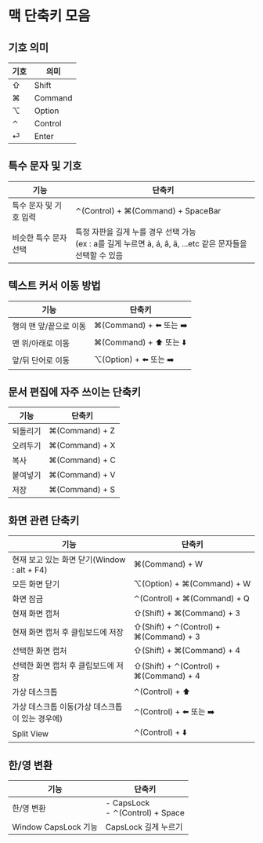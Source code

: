 # 맥 단축키 모음

## 기호 의미
|기호| 의미     |
|---|--------|
| ⇧ |  Shift |
| ⌘ |Command|
| ⌥ | Option |
| ⌃ | Control|
| ⏎ |Enter|

## 특수 문자 및 기호
| 기능            | 단축키                                                                           |
|---------------|-------------------------------------------------------------------------------|
| 특수 문자 및 기호 입력 | ⌃(Control) + ⌘(Command) + SpaceBar                                            |
 | 비슷한 특수 문자 선택  | 특정 자판을 길게 누를 경우 선택 가능 <br>(ex : a를 길게 누르면 à, á, â, ä, ...etc 같은 문자들을 선택할 수 있음 |

## 텍스트 커서 이동 방법
| 기능            | 단축키                    |
|---------------|------------------------|
| 행의 맨 앞/끝으로 이동 | ⌘(Command) + ⬅️ 또는  ➡️ |
| 맨 위/아래로 이동  | ⌘(Command) + ⬆️ 또는 ⬇️  |
|앞/뒤 단어로 이동| ⌥(Option) + ⬅️ 또는 ➡️   |

## 문서 편집에 자주 쓰이는 단축키
| 기능   | 단축키            |
|------|----------------|
| 되돌리기 | ⌘(Command) + Z |
| 오려두기 | ⌘(Command) + X    |
| 복사   | ⌘(Command) + C    |
| 붙여넣기 | ⌘(Command) + V    |
| 저장   | ⌘(Command) + S    |

## 화면 관련 단축키
| 기능                               | 단축키                                    |
|----------------------------------|----------------------------------------|
| 현재 보고 있는 화면 닫기(Window : alt + F4) | ⌘(Command) + W                         |
| 모든 화면 닫기                         | ⌥(Option) + ⌘(Command) + W             |
| 화면 잠금                            | ⌃(Control) + ⌘(Command) + Q            |
| 현재 화면 캡처                         | ⇧(Shift) + ⌘(Command) + 3              | 
| 현재 화면 캡처 후 클립보드에 저장              | ⇧(Shift) + ⌃(Control) + ⌘(Command) + 3 | 
| 선택한 화면 캡처                        | ⇧(Shift) + ⌘(Command) + 4              | 
| 선택한 화면 캡처 후 클립보드에 저장             | ⇧(Shift) + ⌃(Control) + ⌘(Command) + 4 | 
| 가상 데스크톱                          | ⌃(Control) + ⬆️                        |
| 가상 데스크톱 이동(가상 데스크톱이 있는 경우에)      | ⌃(Control) + ⬅️ 또는 ➡️️                 |
|Split View|⌃(Control) + ⬇️ |

## 한/영 변환
| 기능     | 단축키                                  |
|--------|--------------------------------------|
| 한/영 변환 | - CapsLock <br> - ⌃(Control) + Space |
|Window CapsLock 기능 | CapsLock 길게 누르기                      |